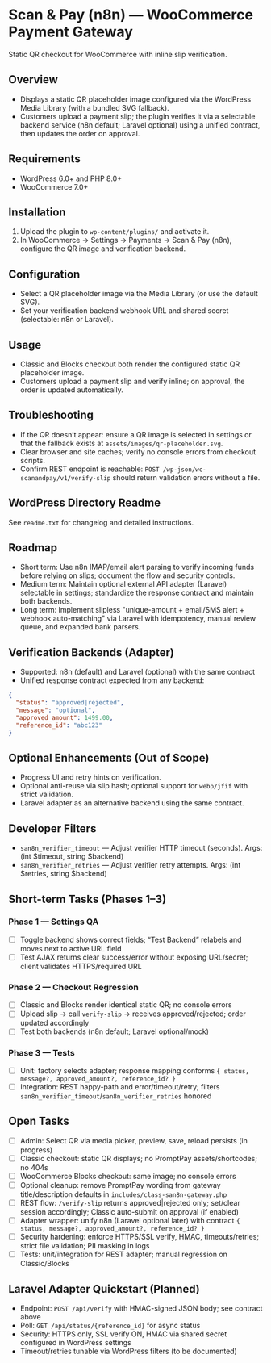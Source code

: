 # Scan & Pay (n8n) — WooCommerce Payment Gateway

Static QR checkout for WooCommerce with inline slip verification.

## Overview
- Displays a static QR placeholder image configured via the WordPress Media Library (with a bundled SVG fallback).
- Customers upload a payment slip; the plugin verifies it via a selectable backend service (n8n default; Laravel optional) using a unified contract, then updates the order on approval.

## Requirements
- WordPress 6.0+ and PHP 8.0+
- WooCommerce 7.0+

## Installation
1) Upload the plugin to `wp-content/plugins/` and activate it.
2) In WooCommerce → Settings → Payments → Scan & Pay (n8n), configure the QR image and verification backend.

## Configuration
- Select a QR placeholder image via the Media Library (or use the default SVG).
- Set your verification backend webhook URL and shared secret (selectable: n8n or Laravel).

## Usage
- Classic and Blocks checkout both render the configured static QR placeholder image.
- Customers upload a payment slip and verify inline; on approval, the order is updated automatically.

## Troubleshooting
- If the QR doesn’t appear: ensure a QR image is selected in settings or that the fallback exists at `assets/images/qr-placeholder.svg`.
- Clear browser and site caches; verify no console errors from checkout scripts.
- Confirm REST endpoint is reachable: `POST /wp-json/wc-scanandpay/v1/verify-slip` should return validation errors without a file.

## WordPress Directory Readme
See `readme.txt` for changelog and detailed instructions.

## Roadmap

- Short term: Use n8n IMAP/email alert parsing to verify incoming funds before relying on slips; document the flow and security controls.
- Medium term: Maintain optional external API adapter (Laravel) selectable in settings; standardize the response contract and maintain both backends.
- Long term: Implement slipless "unique-amount + email/SMS alert + webhook auto-matching" via Laravel with idempotency, manual review queue, and expanded bank parsers.

## Verification Backends (Adapter)

- Supported: n8n (default) and Laravel (optional) with the same contract
- Unified response contract expected from any backend:

```json
{
  "status": "approved|rejected",
  "message": "optional",
  "approved_amount": 1499.00,
  "reference_id": "abc123"
}
```

## Optional Enhancements (Out of Scope)

- Progress UI and retry hints on verification.
- Optional anti-reuse via slip hash; optional support for `webp/jfif` with strict validation.
- Laravel adapter as an alternative backend using the same contract.

## Developer Filters

- `san8n_verifier_timeout` — Adjust verifier HTTP timeout (seconds). Args: (int $timeout, string $backend)
- `san8n_verifier_retries` — Adjust verifier retry attempts. Args: (int $retries, string $backend)

## Short-term Tasks (Phases 1–3)

### Phase 1 — Settings QA
- [ ] Toggle backend shows correct fields; “Test Backend” relabels and moves next to active URL field
- [ ] Test AJAX returns clear success/error without exposing URL/secret; client validates HTTPS/required URL

### Phase 2 — Checkout Regression
- [ ] Classic and Blocks render identical static QR; no console errors
- [ ] Upload slip → call `verify-slip` → receives approved/rejected; order updated accordingly
- [ ] Test both backends (n8n default; Laravel optional/mock)

### Phase 3 — Tests
- [ ] Unit: factory selects adapter; response mapping conforms `{ status, message?, approved_amount?, reference_id? }`
- [ ] Integration: REST happy-path and error/timeout/retry; filters `san8n_verifier_timeout`/`san8n_verifier_retries` honored

## Open Tasks

- [ ] Admin: Select QR via media picker, preview, save, reload persists (in progress)
- [ ] Classic checkout: static QR displays; no PromptPay assets/shortcodes; no 404s
- [ ] WooCommerce Blocks checkout: same image; no console errors
- [ ] Optional cleanup: remove PromptPay wording from gateway title/description defaults in `includes/class-san8n-gateway.php`
- [ ] REST flow: `/verify-slip` returns approved|rejected only; set/clear session accordingly; Classic auto-submit on approval (if enabled)
- [ ] Adapter wrapper: unify n8n (Laravel optional later) with contract `{ status, message?, approved_amount?, reference_id? }`
- [ ] Security hardening: enforce HTTPS/SSL verify, HMAC, timeouts/retries; strict file validation; PII masking in logs
- [ ] Tests: unit/integration for REST adapter; manual regression on Classic/Blocks

## Laravel Adapter Quickstart (Planned)

- Endpoint: `POST /api/verify` with HMAC-signed JSON body; see contract above
- Poll: `GET /api/status/{reference_id}` for async status
- Security: HTTPS only, SSL verify ON, HMAC via shared secret configured in WordPress settings
- Timeout/retries tunable via WordPress filters (to be documented)